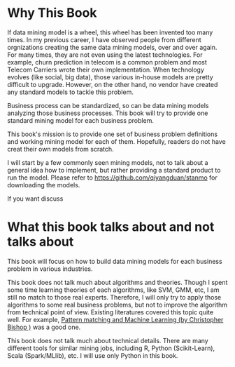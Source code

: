Why This Book
=======
If data mining model is a wheel, this wheel has been invented too many times.  In my previous career, I have observed people from different orgnizations creating the same data mining models,  over and over again. For many times, they are not even using the latest technologies. For example, churn prediction in telecom is a common problem and most Telecom Carriers wrote their own implementation. When technology evolves (like social, big data), those various in-house models are pretty difficult to upgrade. However, on the other hand, no vendor have created any standard models to tackle this problem. 

Business process can be standardized, so can be data mining models analyzing those business processes. This book will try to provide one standard mining model for each business problem.

This book's mission is to provide one set of business problem definitions and working mining model for each of them. Hopefully, readers do not have creat their own models from scratch.

I will start by a few commonly seen mining models, not to talk about a general idea how to implement, but rather providing a standard product to run the model. Please refer to https://github.com/qiyangduan/stanmo for downloading the models.

If you want discuss 
# What this book talks about and not talks about
This book will focus on how to build data mining models for each business problem in various industries. 


This book does not talk much about algorithms and theories. Though I spent some time learning theories of each algorithms, like SVM, GMM, etc, I am still no match to those real experts. Therefore, I will only try to apply those algorithms to some real business problems, but not to improve the algorithm from technical point of view. Existing literatures covered this topic quite well. For example, [Pattern matching and Machine Learning (by Christopher Bishop )](http://www.amazon.com/Pattern-Recognition-Learning-Information-Statistics/dp/0387310738) was a good one.

This book does not talk much about technical details. There are many different tools for similar mining jobs, including R, Python (Scikit-Learn), Scala (Spark/MLlib), etc. I will use only Python in this book. 





